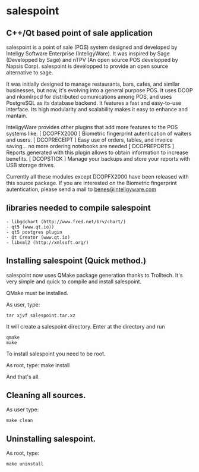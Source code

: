 # salespoint
C++/Qt based point of sale application
----------------------------------------------------------------
salespoint is a point of sale (POS) system designed and developed 
by Inteligy Software Enterprise (InteligyWare). It was inspired 
by Sage (Developped by Sage) and nTPV (An open source POS developped 
by Napsis Corp). salespoint is developped to provide an open source 
alternative to sage.

It was initially designed to manage restaurants, bars, cafes, 
and similar businesses, but now, it's evolving into a general purpose POS. 
It uses DCOP and nkxmlrpcd for distributed comunications among POS, 
and uses PostgreSQL as its database backend. It features a fast and 
easy-to-use interface. Its high modularity and scalability makes it easy to
enhance and mantain.

InteligyWare provides other plugins that add more features to the POS systems like:
	[ DCOPFX2000 ] Biometric fingerprint autentication of waiters and users.
	[ DCOPRECEIPT ] Easy use of orders, tables, and invoice saving... no more ordering notebooks are needed
	[ DCOPREPORTS ] Reports generated with this plugin allows to obtain information to increase benefits.
	[ DCOPSTICK ] Manage your backups and store your reports with USB storage drives.

Currently all these modules except DCOPFX2000 have been released with this source package.
If you are interested on the Biometric fingerprint autentication, please send a mail to <benes@inteligyware.com>

libraries needed to compile salespoint
--------------------------------

	- libgdchart (http://www.fred.net/brv/chart/)
	- qt5 (www.qt.io))
	- qt5 postgres plugin
	- Qt Creator (www.qt.io)
	- libxml2 (http://xmlsoft.org/)
	


Installing salespoint  (Quick method.)
----------------------------------

salespoint now uses QMake package generation thanks to Trolltech. 
It's very simple and quick to compile and install salespoint. 

QMake must be installed.


As user, type:

	tar xjvf salespoint.tar.xz
	
It will create a salespoint directory. Enter at the directory and run

	qmake
	make
	
To install salespoint you need to be root.

As root, type:
	make install

And that's all.

Cleaning all sources.
----------------------

As user type:

	make clean


Uninstalling salespoint.
------------------

As root, type:

	make uninstall
